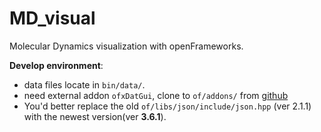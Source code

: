# MD_visual
Molecular Dynamics visualization with openFrameworks.

**Develop environment**:
 - data files locate in `bin/data/`.
 - need external addon `ofxDatGui`, clone to `of/addons/` from [github](https://github.com/braitsch/ofxDatGui.git)
 - You'd better replace the old `of/libs/json/include/json.hpp` (ver 2.1.1) with the newest version(ver **3.6.1**).
